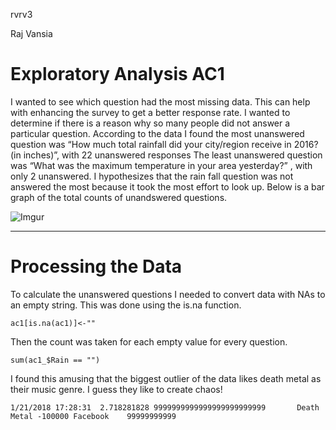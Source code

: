 rvrv3

Raj Vansia 
# Exploratory Analysis AC1
I wanted to see which question had the most missing data. This can help with enhancing the survey to get a better response rate. I wanted to determine if there is a reason why so many people did not answer a particular question. According to the data I found the most unanswered question was “How much total rainfall did your city/region receive in 2016? (in inches)”, with 22 unanswered responses The least unanswered question was “What was the maximum temperature in your area yesterday?” , with only 2 unanswered. I hypothesizes that the rain fall question was not answered the most because it took the most effort to look up.  Below is a bar graph of the total counts of unandswered questions. 

![Imgur](https://i.imgur.com/ZD9uixa.png)

---------------------------------------

# Processing the Data 
To calculate the unanswered questions I needed to convert data with NAs to an empty string. This was done using the is.na function. 
```
ac1[is.na(ac1)]<-""
```
Then the count was taken for each empty value for every question. 

```
sum(ac1_$Rain == "")
```
I found this amusing that the biggest outlier of the data likes death metal as their music genre. I guess they like to create chaos!
```
1/21/2018 17:28:31	2.718281828	9999999999999999999999999		Death Metal	-100000	Facebook	99999999999
```


